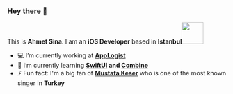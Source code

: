 ### Hey there 👋
This is **Ahmet Sina**. I am an **iOS Developer** based in **Istanbul**<a href="url"><img src="https://image.flaticon.com/icons/png/512/64/64133.png" height="50" width="50" ></a>
- 💻 I’m currently working at **[AppLogist](https://applogist.com/)**
- 🌱 I’m currently learning **[SwiftUI](https://developer.apple.com/documentation/swiftui) and [Combine](https://developer.apple.com/documentation/combine)**
- ⚡ Fun fact: I'm a big fan of **[Mustafa Keser](https://www.youtube.com/watch?v=fQG8VsmEd4I)** who is one of the most known singer in **Turkey**

